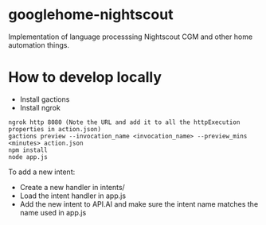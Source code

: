 # googlehome-nightscout

Implementation of language processsing Nightscout CGM and other home automation things.

# How to develop locally

+ Install gactions
+ Install ngrok

```
ngrok http 8080 (Note the URL and add it to all the httpExecution properties in action.json)
gactions preview --invocation_name <invocation_name> --preview_mins <minutes> action.json
npm install
node app.js
```

To add a new intent:

+ Create a new handler in intents/
+ Load the intent handler in app.js
+ Add the new intent to API.AI and make sure the intent name matches the name used in app.js

